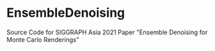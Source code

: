 # EnsembleDenoising
Source Code for SIGGRAPH Asia 2021 Paper "Ensemble Denoising for Monte Carlo Renderings"
